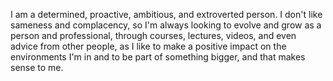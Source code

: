 I am a determined, proactive, ambitious, and extroverted person. I don't like sameness and complacency, so I'm always looking to evolve and grow as a person and professional, through courses, lectures, videos, and even advice from other people, as I like to make a positive impact on the environments I'm in and to be part of something bigger, and that makes sense to me.
